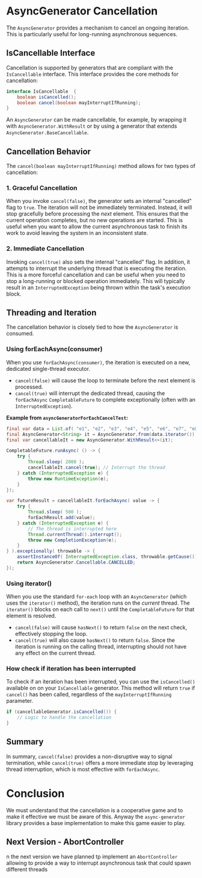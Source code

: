 # AsyncGenerator Cancellation

The `AsyncGenerator` provides a mechanism to cancel an ongoing iteration. This is particularly useful for long-running asynchronous sequences.

## IsCancellable Interface

Cancellation is supported by generators that are compliant with the `IsCancellable` interface. This interface provides the core methods for cancellation:

```java
interface IsCancellable  {
    boolean isCancelled();
    boolean cancel(boolean mayInterruptIfRunning);
}
```

An `AsyncGenerator` can be made cancellable, for example, by wrapping it with `AsyncGenerator.WithResult` or by using a generator that extends `AsyncGenerator.BaseCancellable`.

## Cancellation Behavior

The `cancel(boolean mayInterruptIfRunning)` method allows for two types of cancellation:

### 1. Graceful Cancellation 

When you invoke `cancel(false)`, the generator sets an internal "cancelled" flag to `true`. The iteration will not be immediately terminated. Instead, it will stop gracefully before processing the *next* element. This ensures that the current operation completes, but no new operations are started. This is useful when you want to allow the current asynchronous task to finish its work to avoid leaving the system in an inconsistent state.

### 2. Immediate Cancellation

Invoking `cancel(true)` also sets the internal "cancelled" flag. In addition, it attempts to interrupt the underlying thread that is executing the iteration. This is a more forceful cancellation and can be useful when you need to stop a long-running or blocked operation immediately. This will typically result in an `InterruptedException` being thrown within the task's execution block.

## Threading and Iteration

The cancellation behavior is closely tied to how the `AsyncGenerator` is consumed.

### Using forEachAsync(consumer)

When you use `forEachAsync(consumer)`, the iteration is executed on a new, dedicated single-thread executor.

-   `cancel(false)` will cause the loop to terminate before the next element is processed.
-   `cancel(true)` will interrupt the dedicated thread, causing the `forEachAsync` `CompletableFuture` to complete exceptionally (often with an `InterruptedException`).

**Example from `asyncGeneratorForEachCancelTest`:**

```java
final var data = List.of( "e1", "e2", "e3", "e4", "e5", "e6", "e7", "e8", "e9", "e10" );
final AsyncGenerator<String> it = AsyncGenerator.from(data.iterator());
final var cancellableIt = new AsyncGenerator.WithResult<>(it);

CompletableFuture.runAsync( () -> {
    try {
        Thread.sleep( 2000 );
        cancellableIt.cancel(true); // Interrupt the thread
    } catch (InterruptedException e) {
        throw new RuntimeException(e);
    }
});

var futureResult = cancellableIt.forEachAsync( value -> {
    try {
        Thread.sleep( 500 );
        forEachResult.add(value);
    } catch (InterruptedException e) {
        // The thread is interrupted here
        Thread.currentThread().interrupt();
        throw new CompletionException(e);
    }
} ).exceptionally( throwable -> {
    assertInstanceOf( InterruptedException.class, throwable.getCause());
    return AsyncGenerator.Cancellable.CANCELLED;
});
```

### Using iterator()

When you use the standard `for-each` loop with an `AsyncGenerator` (which uses the `iterator()` method), the iteration runs on the *current* thread. The `iterator()` blocks on each call to `next()` until the `CompletableFuture` for that element is resolved.

-   `cancel(false)` will cause `hasNext()` to return `false` on the next check, effectively stopping the loop.
-   `cancel(true)` will also cause `hasNext()` to return `false`. Since the iteration is running on the calling thread, interrupting should not have any effect on the current thread.

### How check if iteration has been interrupted

To check if an iteration has been interrupted, you can use the `isCancelled()` available on on your `IsCancellable` generator.
This method will return `true` if `cancel()` has been called, regardless of the `mayInterruptIfRunning` parameter.

```java
if (cancellableGenerator.isCancelled()) {
    // Logic to handle the cancellation
}
```

## Summary

In summary, `cancel(false)` provides a non-disruptive way to signal termination, while `cancel(true)` offers a more immediate stop by leveraging thread interruption, which is most effective with `forEachAsync`.

# Conclusion

We must understand that the cancellation is a cooperative game and to make it effective we must be aware of this. Anyway the `async-generator` library provides a base implementation to make this game easier to play.

## Next Version - AbortController

n the next version we have planned tp implement an `AbortController` allowing to provide a way to interrupt asynchronous task that could spawn different threads